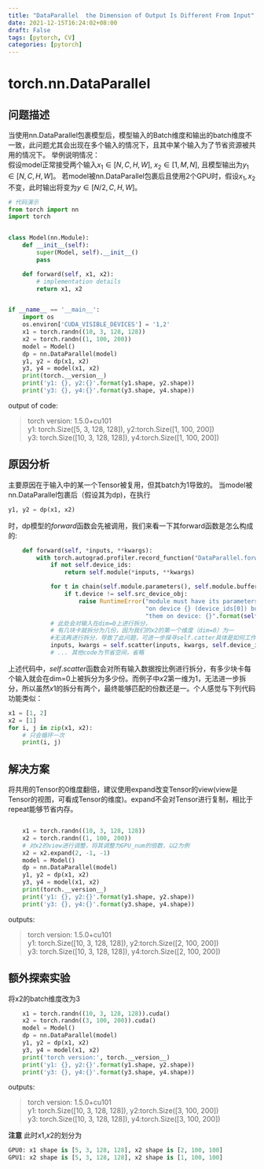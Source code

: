 ```yaml
---
title: "DataParallel  the Dimension of Output Is Different From Input"
date: 2021-12-15T16:24:02+08:00
draft: False
tags: [pytorch, CV]
categories: [pytorch]
---
```



# torch.nn.DataParallel

## 问题描述

当使用nn.DataParallel包裹模型后，模型输入的Batch维度和输出的batch维度不一致，此问题尤其会出现在多个输入的情况下，且其中某个输入为了节省资源被共用的情况下。 
举例说明情况：  
假设model正常接受两个输入$x_1 \in [N, C, H, W]$, $x_2\in [1, M, N]$, 且模型输出为$y_1 \in [N, C, H, W]$。 若model被nn.DataParallel包裹后且使用2个GPU时，假设$x_1, x_2$不变，此时输出将变为$y\in [N/2, C, H, W]$。  
```python
# 代码演示
from torch import nn
import torch


class Model(nn.Module):
    def __init__(self):
        super(Model, self).__init__()
        pass

    def forward(self, x1, x2):
        # implementation details
        return x1, x2


if __name__ == '__main__':
    import os
    os.environ['CUDA_VISIBLE_DEVICES'] = '1,2'
    x1 = torch.randn((10, 3, 128, 128))
    x2 = torch.randn((1, 100, 200))
    model = Model()
    dp = nn.DataParallel(model)
    y1, y2 = dp(x1, x2)
    y3, y4 = model(x1, x2)
    print(torch.__version__)
    print('y1: {}, y2:{}'.format(y1.shape, y2.shape))
    print('y3: {}, y4:{}'.format(y3.shape, y4.shape))
```
output of code: 
> torch version: 1.5.0+cu101  
y1: torch.Size([5, 3, 128, 128]), y2:torch.Size([1, 100, 200])  
y3: torch.Size([10, 3, 128, 128]), y4:torch.Size([1, 100, 200]) 

## 原因分析  

主要原因在于输入中的某一个Tensor被复用，但其batch为1导致的。 当model被nn.DataParallel包裹后（假设其为dp)，在执行  

```python
y1, y2 = dp(x1, x2)
```

时，dp模型的$forward$函数会先被调用，我们来看一下其forward函数是怎么构成的:

```python
    def forward(self, *inputs, **kwargs):
        with torch.autograd.profiler.record_function("DataParallel.forward"):
            if not self.device_ids:
                return self.module(*inputs, **kwargs)

            for t in chain(self.module.parameters(), self.module.buffers()):
                if t.device != self.src_device_obj:
                    raise RuntimeError("module must have its parameters and buffers "
                                       "on device {} (device_ids[0]) but found one of "
                                       "them on device: {}".format(self.src_device_obj, t.device))
            # 此处会对输入在dim=0上进行拆分，
            # 有几块卡就拆分为几份，因为我们的x2的第一个维度（dim=0）为一
            #无法再进行拆分，导致了此问题，可进一步探寻self.catter具体是如何工作的
            inputs, kwargs = self.scatter(inputs, kwargs, self.device_ids) 
            # ... 其他code为节省空间，省略

```

上述代码中，$self.scatter$函数会对所有输入数据按比例进行拆分，有多少块卡每个输入就会在dim=0上被拆分为多少份。而例子中$x2$第一维为1，无法进一步拆分，所以虽然$x1$的拆分有两个，最终能够匹配的份数还是一。个人感觉与下列代码功能类似：  
```python
x1 = [1, 2]
x2 = [1]
for i, j in zip(x1, x2):
    # 只会循环一次
    print(i, j)
```

## 解决方案
将共用的Tensor的0维度翻倍，建议使用expand改变Tensor的view(view是Tensor的视图，可看成Tensor的维度)。expand不会对Tensor进行复制，相比于repeat能够节省内存。

```python

    x1 = torch.randn((10, 3, 128, 128))
    x2 = torch.randn((1, 100, 200))
    # 对x2的view进行调整，将其调整为GPU_num的倍数，以2为例
    x2 = x2.expand(2, -1, -1)
    model = Model()
    dp = nn.DataParallel(model)
    y1, y2 = dp(x1, x2)
    y3, y4 = model(x1, x2)
    print(torch.__version__)
    print('y1: {}, y2:{}'.format(y1.shape, y2.shape))
    print('y3: {}, y4:{}'.format(y3.shape, y4.shape))

```
outputs:
>torch version: 1.5.0+cu101  
y1: torch.Size([10, 3, 128, 128]), y2:torch.Size([2, 100, 200])  
y3: torch.Size([10, 3, 128, 128]), y4:torch.Size([2, 100, 200])  

## 额外探索实验

将x2的batch维度改为3

```python
    x1 = torch.randn((10, 3, 128, 128)).cuda()
    x2 = torch.randn((3, 100, 200)).cuda()
    model = Model()
    dp = nn.DataParallel(model)
    y1, y2 = dp(x1, x2)
    y3, y4 = model(x1, x2)
    print('torch version:', torch.__version__)
    print('y1: {}, y2:{}'.format(y1.shape, y2.shape))
    print('y3: {}, y4:{}'.format(y3.shape, y4.shape))
```

outputs:
> torch version: 1.5.0+cu101  
y1: torch.Size([10, 3, 128, 128]), y2:torch.Size([3, 100, 200])  
y3: torch.Size([10, 3, 128, 128]), y4:torch.Size([3, 100, 200])  

**注意** 此时$x1$,$x2$的划分为

```python
GPU0: x1 shape is [5, 3, 128, 128], x2 shape is [2, 100, 100]
GPU1: x2 shape is [5, 3, 128, 128], x2 shape is [1, 100, 100]
```

